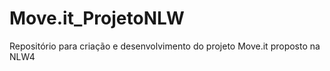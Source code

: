 # Move.it_ProjetoNLW
Repositório para criação e desenvolvimento do projeto Move.it proposto na NLW4
